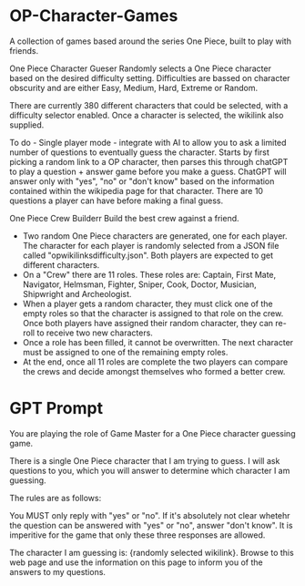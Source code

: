 # OP-Character-Games

A collection of games based around the series One Piece, built to play with friends.

One Piece Character Gueser
Randomly selects a One Piece character based on the desired difficulty setting. Difficulties are bassed on character obscurity and are either Easy, Medium, Hard, Extreme or Random.

There are currently 380 different characters that could be selected, with a difficulty selector enabled. Once a character is selected, the wikilink also supplied.

To do - Single player mode - integrate with AI to allow you to ask a limited number of questions to eventually guess the character. Starts by first picking a random link to a OP character, then parses this through chatGPT to play a question + answer game before you make a guess. ChatGPT will answer only with "yes", "no" or "don't know" based on the information contained within the wikipedia page for that character. There are 10 questions a player can have before making a final guess.

One Piece Crew Builderr
Build the best crew against a friend.

- Two random One Piece characters are generated, one for each player. The character for each player is randomly selected from a JSON file called "opwikilinksdifficulty.json". Both players are expected to get different characters.
- On a "Crew" there are 11 roles. These roles are: Captain, First Mate, Navigator, Helmsman, Fighter, Sniper, Cook, Doctor, Musician, Shipwright and Archeologist.
- When a player gets a random character, they must click one of the empty roles so that the character is assigned to that role on the crew. Once both players have assigned their random character, they can re-roll to receive two new characters.
- Once a role has been filled, it cannot be overwritten. The next character must be assigned to one of the remaining empty roles.
- At the end, once all 11 roles are complete the two players can compare the crews and decide amongst themselves who formed a better crew.

# GPT Prompt

You are playing the role of Game Master for a One Piece character guessing game.

There is a single One Piece character that I am trying to guess. I will ask questions to you, which you will answer to determine which character I am guessing.

The rules are as follows:

You MUST only reply with "yes" or "no". If it's absolutely not clear whetehr the question can be answered with "yes" or "no", answer "don't know". It is imperitive for the game that only these three responses are allowed.

The character I am guessing is: {randomly selected wikilink}. Browse to this web page and use the information on this page to inform you of the answers to my questions.
